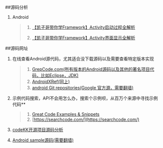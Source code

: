 ##源码分析

1. Android

	>1. [【凯子哥带你学Framework】Activity启动过程全解析](http://blog.csdn.net/zhaokaiqiang1992/article/details/49428287)
	>
	>2. [【凯子哥带你学Framework】Activity界面显示全解析](http://blog.csdn.net/zhaokaiqiang1992/article/details/49681321)


##源码网址
1. 在线查看Android源代码，尤其适合没下载源码以及需要查看特定版本实现

	>1. [GrepCode.com(所有版本的Android源码以及其他的著名项目代码，比如Eclipse，JDK)](http://grepcode.com/)
	>2. [AndroidXRef(同上)](http://androidxref.com/)
	>3. [android Git repositories(Google 官方源，需要翻墙)](https://android.googlesource.com/?format=HTML)


2. 示例代码搜索，API不会用怎么办，搜索个示例呗，从百万个来源中寻找示例代码**

	>1. [Great Code Examples & Snippets](http://www.codota.com/)
	>2. [https://searchcode.com/](https://searchcode.com/)

3. [codeKK开源项目源码分析](http://a.codekk.com/)

4. [Android sample源码(需要翻墙)](https://android.googlesource.com/platform/development/+/master/samples)
